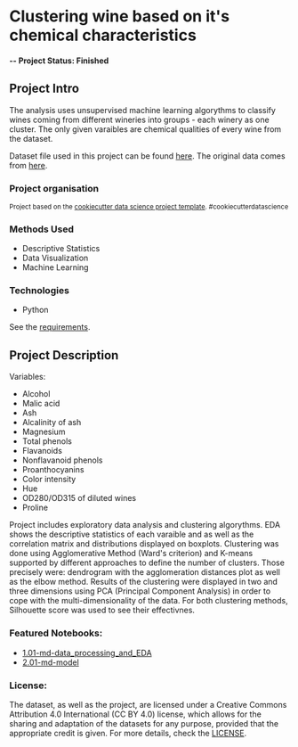 # Clustering wine based on it's chemical characteristics

#### -- Project Status: Finished

## Project Intro
The analysis uses unsupervised machine learning algorythms to classify wines coming from different wineries into groups - each winery as one cluster. The only given varaibles are chemical qualities of every wine from the dataset.

Dataset file used in this project can be found [here](https://www.kaggle.com/datasets/harrywang/wine-dataset-for-clustering/data). The original data comes from [here](https://archive.ics.uci.edu/dataset/109/wine).

### Project organisation
<p><small>Project based on the <a target="_blank" href="https://drivendata.github.io/cookiecutter-data-science/">cookiecutter data science project template</a>. #cookiecutterdatascience</small></p>

### Methods Used
* Descriptive Statistics
* Data Visualization
* Machine Learning

### Technologies
* Python

See the [requirements]().

## Project Description

Variables:
- Alcohol
- Malic acid
- Ash
- Alcalinity of ash  
- Magnesium
- Total phenols
- Flavanoids
- Nonflavanoid phenols
- Proanthocyanins
- Color intensity
- Hue
- OD280/OD315 of diluted wines
- Proline

Project includes exploratory data analysis and clustering algorythms. EDA shows the descriptive statistics of each varaible and as well as the correlation matrix and distributions displayed on boxplots. Clustering was done using Agglomerative Method (Ward's criterion) and K-means supported by different approaches to define the number of clusters. Those precisely were: dendrogram with the agglomeration distances plot as well as the elbow method. Results of the clustering were displayed in two and three dimensions using PCA (Principal Component Analysis) in order to cope with the multi-dimensionality of the data. For both clustering methods, Silhouette score was used to see their effectivnes.

### Featured Notebooks:
* [1.01-md-data_processing_and_EDA]()
* [2.01-md-model]()

### License:
The dataset, as well as the project, are licensed under a Creative Commons Attribution 4.0 International (CC BY 4.0) license, which allows for the sharing and adaptation of the datasets for any purpose, provided that the appropriate credit is given. For more details, check the [LICENSE]().

